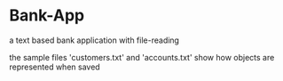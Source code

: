 # Bank-App
a text based bank application with file-reading

the sample files 'customers.txt' and 'accounts.txt' show how objects are represented when saved
